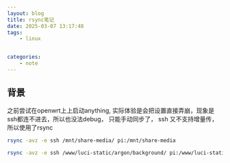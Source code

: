 ```yaml
---
layout: blog
title: rsync笔记
date: 2025-03-07 13:17:48
tags:
    - linux


categories: 
    - note
---
```



## 背景

之前尝试在openwrt上上启动anything, 实际体验是会把设置直接弄崩，现象是ssh都连不进去，所以也没法debug， 只能手动同步了， ssh 又不支持增量传，所以使用了rsync

```bash
rsync -avz -e ssh /mnt/share-media/ pi:/mnt/share-media
```

```bash
rsync -avz -e ssh /www/luci-static/argon/background/ pi:/www/luci-static/argon/background/
```